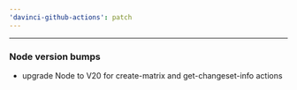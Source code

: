 ```yaml
---
'davinci-github-actions': patch
---
```


---

### Node version bumps

- upgrade Node to V20 for create-matrix and get-changeset-info actions
